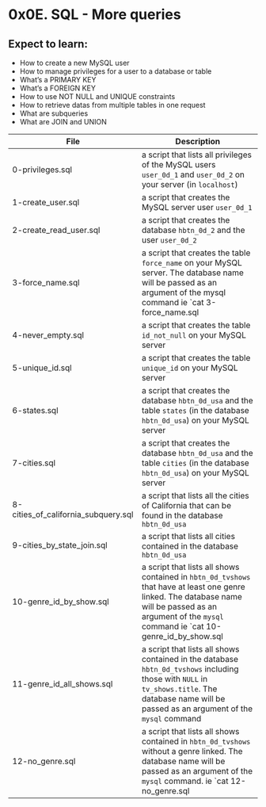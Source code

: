 # 0x0E. SQL - More queries

## Expect to learn:
* How to create a new MySQL user
* How to manage privileges for a user to a database or table
* What’s a PRIMARY KEY
* What’s a FOREIGN KEY
* How to use NOT NULL and UNIQUE constraints
* How to retrieve datas from multiple tables in one request
* What are subqueries
* What are JOIN and UNION

|File				|Description						|
|-----------------------|-----------------------------------------------|
|0-privileges.sql		| a script that lists all privileges of the MySQL users `user_0d_1` and `user_0d_2` on your server (in `localhost`) |
|1-create_user.sql	|a script that creates the MySQL server user `user_0d_1`	|
|2-create_read_user.sql	|a script that creates the database `hbtn_0d_2` and the user `user_0d_2`	|
|3-force_name.sql		| a script that creates the table `force_name` on your MySQL server. The database name will be passed as an argument of the mysql command ie `cat 3-force_name.sql | mysql -hlocalhost -uroot -p hbtn_0d_2`	|
|4-never_empty.sql	|a script that creates the table `id_not_null` on your MySQL server |
|5-unique_id.sql		|a script that creates the table `unique_id` on your MySQL server		|
|6-states.sql		| a script that creates the database `hbtn_0d_usa` and the table `states` (in the database `hbtn_0d_usa`) on your MySQL server 	|
|7-cities.sql		|a script that creates the database `hbtn_0d_usa` and the table `cities` (in the database `hbtn_0d_usa`) on your MySQL server|
|8-cities_of_california_subquery.sql|a script that lists all the cities of California that can be found in the database `hbtn_0d_usa` |
|9-cities_by_state_join.sql|a script that lists all cities contained in the database `hbtn_0d_usa` |
|10-genre_id_by_show.sql|a script that lists all shows contained in `hbtn_0d_tvshows` that have at least one genre linked. The database name will be passed as an argument of the `mysql` command ie `cat 10-genre_id_by_show.sql | mysql -hlocalhost -uroot -p hbtn_0d_tvshows`	|
|11-genre_id_all_shows.sql|a script that lists all shows contained in the database `hbtn_0d_tvshows` including those with `NULL` in `tv_shows.title`. The database name will be passed as an argument of the `mysql` command|
|12-no_genre.sql		|a script that lists all shows contained in `hbtn_0d_tvshows` without a genre linked. The database name will be passed as an argument of the `mysql` command. ie `cat 12-no_genre.sql | mysql -hlocalhost -uroot -p hbtn_0d_tvshows` |

